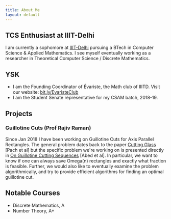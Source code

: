 ```yaml
---
title: About Me
layout: default
---
```


## TCS Enthusiast at IIIT-Delhi

I am currently a sophomore at [IIIT-Delhi](http://iiitd.ac.in/) pursuing a BTech in Computer Science & Applied Mathematics. I see myself eventually working as a researcher in Theoretical Computer Science / Discrete Mathematics.

## YSK

- I am the Founding Coordinator of Évariste, the Math club of IIITD. Visit our website: [bit.ly/EvaristeClub](https://www.reddit.com/r/mathiiitd/wiki/index)
- I am the Student Senate representative for my CSAM batch, 2018-19.

## Projects
### Guillotine Cuts (Prof Rajiv Raman)
Since Jan 2018 I have been working on Guillotine Cuts for Axis Parallel Rectangles. The general problem dates back to the paper [Cutting Glass](https://dl.acm.org/citation.cfm?id=336223) [Pach et al] but the specific problem we're working on is presented directly in [On Guillotine Cutting Sequences](http://drops.dagstuhl.de/opus/volltexte/2015/5291/) [Abed et al]. In particular, we want to know if one can always save Omega(n) rectangles and exactly what fraction is feasible. Further, we would also like to eventually examine the problem algorithmically, and try to provide efficient algorithms for finding an optimal guillotine cut.

## Notable Courses

 - Discrete Mathematics, A
 - Number Theory, A+ 
